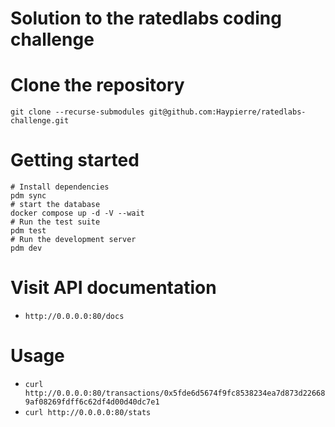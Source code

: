 # Solution to the ratedlabs coding challenge
# Clone the repository
`git clone --recurse-submodules git@github.com:Haypierre/ratedlabs-challenge.git`

# Getting started
```shell
# Install dependencies
pdm sync
# start the database
docker compose up -d -V --wait
# Run the test suite
pdm test
# Run the development server
pdm dev
```

# Visit API documentation
- `http://0.0.0.0:80/docs`

# Usage

- `curl http://0.0.0.0:80/transactions/0x5fde6d5674f9fc8538234ea7d873d226689af08269fdff6c62df4d00d40dc7e1`
- `curl http://0.0.0.0:80/stats`
